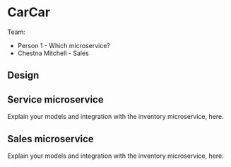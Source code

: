 # CarCar

Team:

* Person 1 - Which microservice?
* Chestna Mitchell - Sales
## Design

## Service microservice

Explain your models and integration with the inventory
microservice, here.






































## Sales microservice

Explain your models and integration with the inventory
microservice, here.
